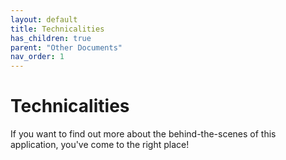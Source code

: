 ```yaml
---
layout: default
title: Technicalities
has_children: true
parent: "Other Documents"
nav_order: 1
---
```


# Technicalities

If you want to find out more about the behind-the-scenes of this application, you've come to the right place! 
